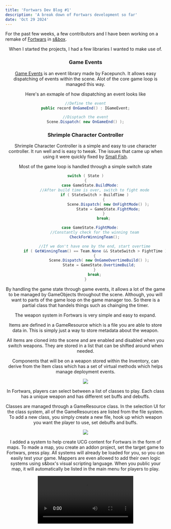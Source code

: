 ```yaml
---
title: 'Fortwars Dev Blog #1'
description: 'A break down of Fortwars development so far'
date: 'Oct 29 2024'
---
```


For the past few weeks, a few contributors and I have been working on a remake of [Fortwars](https://sbox.game/nolankicks/fortwars) in [s&box](https://sbox.game/about).

<Header title="Goals" />
When I started the projects, I had a few libraries I wanted to make use of.

### Game Events
[Game Events](https://sbox.game/facepunch/libevents) is an event library made by Facepunch. It allows easy dispatching of events within the scene. Alot of the core game loop is managed this way.

Here's an exmaple of how dispatching an event looks like

```cs
//Define the event
public record OnGameEnd() : IGameEvent;

//Disptach the event
Scene.Dispatch( new OnGameEnd() );
```

### Shrimple Character Controller
Shrimple Character Controller is a simple and easy to use character controller. It run well and is easy to tweak. The issues that came up when using it were quickly fixed by [Small Fish](https://smallfi.sh).

<Header title="Game Loop" />

Most of the game loop is handled through a simple switch state

```cs
switch ( State )
{
	case GameState.BuildMode:
		//After build time is over, switch to fight mode
		if ( StateSwitch > BuildTime )
				{
					Scene.Dispatch( new OnFightMode() );
					State = GameState.FightMode;
				}
				break;

	case GameState.FightMode:
		//Constantly check for the winning team
		CheckForWinningTeam();

		//If we don't have one by the end, start overtime
		if ( GetWinningTeam() == Team.None && StateSwitch > FightTime )
		{
			Scene.Dispatch( new OnGameOvertimeBuild() );
			State = GameState.OvertimeBuild;
		}
		break;
}
```
By handling the game state through game events, it allows a lot of the game to be managed by GameObjects throughout the scene. Although, you will want to parts of the game loop on the game manager too. So there is a partial class that handels things such as chainging the timer.

<Header title="Weapons" />

The weapon system in Fortwars is very simple and easy to expand.

Items are defined in a GameResource which is a file you are able to store data in. This is simply just a way to store metadata about the weapon.

All items are cloned into the scene and are enabled and disabled when you switch weapons. They are stored in a list that can be shifted around when needed.

Components that will be on a weapon stored within the Inventory, can derive from the Item class which has a set of virtual methods which helps manage deployment events.

<Img src="../fortwarsblog1/weapondataimg.png" />

<Header title="Classes" />

In Fortwars, players can select between a list of classes to play. Each class has a unique weapon and has different set buffs and debuffs. 

Classes are managed through a GameResource class. In the selection UI for the class system, all of the GameResources are listed from the file system. To add a new class, you simply create a new file, hook up which weapon you want the player to use, set debuffs and buffs.

<Img src="../fortwarsblog1/classgameresource.png" />

<Header title="Map Addons" />

I added a system to help create UCG content for Fortwars in the form of maps. To made a map, you create an addon project, set the target game to Fortwars, press play. All systems will already be loaded for you, so you can easily test your game. Mappers are even allowed to add their own logic systems using s&box's visual scripting language. When you public your map, it will automatically be listed in the main menu for players to play.

<Video src="../fortwarsblog1/ugc.mov" />